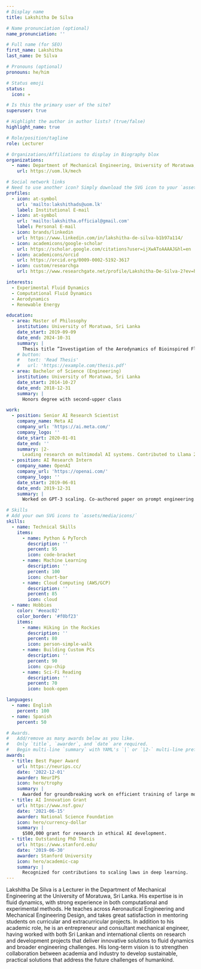 ```yaml
---
# Display name
title: Lakshitha De Silva

# Name pronunciation (optional)
name_pronunciation: ''

# Full name (for SEO)
first_name: Lakshitha
last_name: De Silva

# Pronouns (optional)
pronouns: he/him

# Status emoji
status:
  icon: ✈️

# Is this the primary user of the site?
superuser: true

# Highlight the author in author lists? (true/false)
highlight_name: true

# Role/position/tagline
role: Lecturer

# Organizations/Affiliations to display in Biography blox
organizations:
  - name: Department of Mechanical Engineering, University of Moratuwa, Sri Lanka
    url: https://uom.lk/mech

# Social network links
# Need to use another icon? Simply download the SVG icon to your `assets/media/icons/` folder.
profiles:
  - icon: at-symbol
    url: 'mailto:lakshithads@uom.lk'
    label: Institutional E-mail
  - icon: at-symbol
    url: 'mailto:lakshitha.official@gmail.com'
    label: Personal E-mail
  - icon: brands/linkedin
    url: https://www.linkedin.com/in/lakshitha-de-silva-b1b97a114/
  - icon: academicons/google-scholar
    url: https://scholar.google.com/citations?user=ijXwAToAAAAJ&hl=en
  - icon: academicons/orcid
    url: https://orcid.org/0009-0002-5192-3617
  - icon: custom/researchga
    url: https://www.researchgate.net/profile/Lakshitha-De-Silva-2?ev=hdr_xprf

interests:
  - Experimental Fluid Dynamics
  - Computational Fluid Dynamics
  - Aerodynamics
  - Renewable Energy

education:
  - area: Master of Philosophy
    institution: University of Moratuwa, Sri Lanka
    date_start: 2019-09-09
    date_end: 2024-10-31
    summary: |
      Thesis title ”Investigation of the Aerodynamics of Bioinspired Flapping Wings”. Experimental and computational investigation of pitching and plunging wings inspired by kinematics of birds to improve future Flapping Wing Bioinspired Aerial Vehicles (FWBAVs) performance.
    # button:
    #   text: 'Read Thesis'
    #   url: 'https://example.com/thesis.pdf'
  - area: Bachelor of Science (Engineering)
    institution: University of Moratuwa, Sri Lanka
    date_start: 2014-10-27
    date_end: 2018-12-31
    summary: |
      Honors degree with second-upper class

work:
  - position: Senior AI Research Scientist
    company_name: Meta AI
    company_url: 'https://ai.meta.com/'
    company_logo: ''
    date_start: 2020-01-01
    date_end: ''
    summary: |2-
      Leading research on multimodal AI systems. Contributed to Llama 2 and other open-source models. 50+ citations in 3 years.
  - position: AI Research Intern
    company_name: OpenAI
    company_url: 'https://openai.com/'
    company_logo: ''
    date_start: 2019-06-01
    date_end: 2019-12-31
    summary: |
      Worked on GPT-3 scaling. Co-authored paper on prompt engineering.

# Skills
# Add your own SVG icons to `assets/media/icons/`
skills:
  - name: Technical Skills
    items:
      - name: Python & PyTorch
        description: ''
        percent: 95
        icon: code-bracket
      - name: Machine Learning
        description: ''
        percent: 100
        icon: chart-bar
      - name: Cloud Computing (AWS/GCP)
        description: ''
        percent: 85
        icon: cloud
  - name: Hobbies
    color: '#eeac02'
    color_border: '#f0bf23'
    items:
      - name: Hiking in the Rockies
        description: ''
        percent: 80
        icon: person-simple-walk
      - name: Building Custom PCs
        description: ''
        percent: 90
        icon: cpu-chip
      - name: Sci-Fi Reading
        description: ''
        percent: 70
        icon: book-open

languages:
  - name: English
    percent: 100
  - name: Spanish
    percent: 50

# Awards.
#   Add/remove as many awards below as you like.
#   Only `title`, `awarder`, and `date` are required.
#   Begin multi-line `summary` with YAML's `|` or `|2-` multi-line prefix and indent 2 spaces below.
awards:
  - title: Best Paper Award
    url: https://neurips.cc/
    date: '2022-12-01'
    awarder: NeurIPS
    icon: hero/trophy
    summary: |
      Awarded for groundbreaking work on efficient training of large models.
  - title: AI Innovation Grant
    url: https://www.nsf.gov/
    date: '2021-06-15'
    awarder: National Science Foundation
    icon: hero/currency-dollar
    summary: |
      $500,000 grant for research in ethical AI development.
  - title: Outstanding PhD Thesis
    url: https://www.stanford.edu/
    date: '2019-06-30'
    awarder: Stanford University
    icon: hero/academic-cap
    summary: |
      Recognized for contributions to scaling laws in deep learning.
---
```


Lakshitha De Silva is a Lecturer in the Department of Mechanical Engineering at the University of Moratuwa, Sri Lanka. His expertise is in fluid dynamics, with strong experience in both computational and experimental methods. He teaches across Aeronautical Engineering and Mechanical Engineering Design, and takes great satisfaction in mentoring students on curricular and extracurricular projects. In addition to his academic role, he is an entrepreneur and consultant mechanical engineer, having worked with both Sri Lankan and international clients on research and development projects that deliver innovative solutions to fluid dynamics and broader engineering challenges. His long-term vision is to strengthen collaboration between academia and industry to develop sustainable, practical solutions that address the future challenges of humankind.
